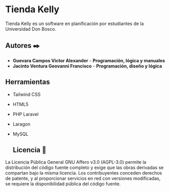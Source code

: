 
# Tienda Kelly
Tienda Kelly es un software en planificación por estudiantes de la Universidad Don Bosco.


## Autores ✒️
* **Guevara Campos Victor Alexander** - **Programación, lógica y manuales**
* **Jacinto Ventura Geovanni Francisco** - **Programación, diseño y lógica**

## Herramientas 
* Tailwind CSS
* HTML5
* PHP Laravel
* Laragon
* MySQL

  ## Licencia 📄

La Licencia Pública General GNU Affero v3.0 (AGPL-3.0) permite la distribución del código fuente completo y exige que las obras derivadas se compartan bajo la misma licencia. Los contribuyentes conceden derechos de patente, y al proporcionar servicios en red con versiones modificadas, se requiere la disponibilidad pública del código fuente.
